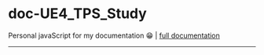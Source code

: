 # doc-UE4_TPS_Study

Personal javaScript for my documentation 😁 | [full documentation](https://arza-3d.github.io/doc-UE4_TPS_Study/)

---------------------------------------------------------

